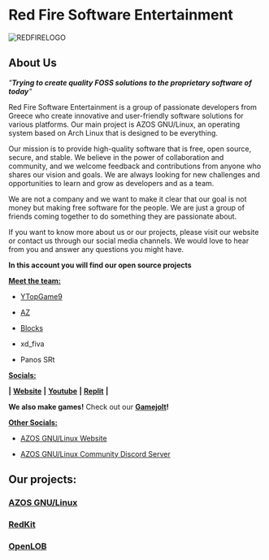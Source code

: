 # Red Fire Software Entertainment

![REDFIRELOGO](https://github.com/RedFireSoftwareEntertainment/.github/assets/155894291/148d169c-90b4-4c22-9ce0-0cc9ef92c534)

## About Us

*"****Trying to create quality FOSS solutions to the proprietary software of today****"*

Red Fire Software Entertainment is a group of passionate developers from Greece who create innovative and user-friendly software solutions for various platforms. Our main project is AZOS GNU/Linux, an operating system based on Arch Linux that is designed to be everything.

Our mission is to provide high-quality software that is free, open source, secure, and stable. We believe in the power of collaboration and community, and we welcome feedback and contributions from anyone who shares our vision and goals. We are always looking for new challenges and opportunities to learn and grow as developers and as a team.

We are not a company and we want to make it clear that our goal is not money but making free software for the people. We are just a group of friends coming together to do something they are passionate about.

If you want to know more about us or our projects, please visit our website or contact us through our social media channels. We would love to hear from you and answer any questions you might have.

**In this account you will find our open source projects**

<ins>**Meet the team:**<ins>

- [YTopGame9](https://www.youtube.com/@ytopgame9112)

- [AZ](https://github.com/itsnotAZ)

- [Blocks](https://github.com/Bloktastik)

- xd_fiva

- Panos SRt

<ins>**Socials:**<ins>

**|** [**Website**](https://redfirese.wordpress.com/) **|** [**Youtube**](https://www.youtube.com/@redfiresoftwareentertainme1324) **|** [**Replit**](https://replit.com/@RedFireSoftwareEntertainment) **|**

**We also make games!** Check out our [**Gamejolt**](https://gamejolt.com/@RedFireSoftwareEntertainment)**!**

<ins>**Other Socials:**<ins>

- [AZOS GNU/Linux Website](https://sites.google.com/view/azosofficialsite/home)

- [AZOS GNU/Linux Community Discord Server](https://sites.google.com/view/azosofficialsite/home](https://discord.gg/sAEARzJTvm)https://discord.gg/sAEARzJTvm)

## Our projects:

### [AZOS GNU/Linux](https://github.com/RedFireSoftwareEntertainment/AZOS-GNU-Linux)

### [RedKit](https://github.com/RedFireSoftwareEntertainment/RedKit)

### [OpenLOB](https://github.com/RedFireSoftwareEntertainment/OpenLOB)

